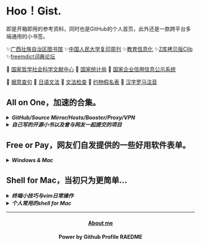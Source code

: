# Hoo！Gist.

即是开箱即用的参考资料，同时也是GitHub的个人首页，此外还是一款跨平台多端通用的小书签。

✨<a href="http://www.gxlib.org.cn">广西壮族自治区图书馆</a>  ✨<a href="http://rdbk1.ynlib.cn:6251">中国人民大学复印周刊</a> ✨<a href="https://www.jyxxh.cn">教育信息化</a>
✨<a href="https://clibrary.top">Z库拷贝版Clib</a> ✨<a href="https://forum.freemdict.com">freemdict词典论坛</a> 

🔖 <a href="https://www.ncpssd.org">国家哲学社会科学文献中心</a> 🔖 <a href="https://data.stats.gov.cn/easyquery.htm?cn=C01">国家统计局</a> 🔖 <a href="https://www.gsxt.gov.cn/index.html">国家企业信用信息公示系统</a> 

🔎 <a href="https://wantquotes.net">据意查句</a>  🔎 <a href="https://res.wokanxing.info/jpgramma/index.html">日语文法</a>  🔎 <a href="https://so-zou.jp/web-app/text/proofreading/#word0">文法检查</a> 🔎 <a href="https://kousei.club/校正・校閲で使う記号・符号［基本的な約物の意/#:~:text=約物一覧［基本的な記号・符号の意味と使い方］%201%201%EF%BC%8Eくぎり符%20文章・語句の区切りを明らかにするもの%E3%80%82%20ex%EF%BC%8E句読点・コンマ・ピリオドなど%202%202%EF%BC%8Eくくり符%20文章・語句の前後をくくるもの%E3%80%82,感嘆符・疑問符など%20記号と符号の違い%20「記号」は広く、言語・文字・各種のしるし・身振りなどを含む%E3%80%82%20「文」は漢字であると同時に、地図では学校を示す記号である%E3%80%82%20「符号」は、文字を除き、図形・音声・光・電波などのしるしについて使うことが多い%E3%80%82%20記号と符号の相違にはあいまいな面もある%E3%80%82%20目印として付けた〇は符号だが、地図上の〇は記号である%E3%80%82%20">约物假名表</a> 🔎 <a href="http://www.kawa.net/works/ajax/romanize/japanese.html">汉字罗马注音</a>



## All on One，加速的合集。

<details><summary><i><b>GitHub/Source Mirror/Hosts/Booster/Proxy/VPN</b></i></summary>

* [DownGit，Github库文件下载](https://minhaskamal.github.io/DownGit/#/home)
* [ghproxy GitHub软件下载](https://ghproxy.com)
* [Thanks-Mirror，各类包镜像源加速](https://github.com/eryajf/Thanks-Mirror)
* [ineo6/hosts，GitHub相关访问加速](https://github.com/ineo6/hosts)
* [dnscrypt-proxy，预防DNS污染与解毒](https://github.com/DNSCrypt/dnscrypt-proxy)
* [ineo6/hosts，GitHub相关访问加速](https://github.com/ineo6/hosts)
* [Watt Toolkit，Steam等游戏平台访问加速](https://steampp.net)
* [glados，访问不可达的404搜索等](https://github.com/glados-network/)
* [protonvpn，VPN和代理还是有些差别的](https://protonvpn.com)

</details>

<details><summary><i><b>自己写的开源小书以及曾与网友一起提交的项目</b></i></summary>

* [fq-book，原《这本书能让你连接互联网》](https://github.com/hoochanlon/fq-book)
* [w3-goto-world，网页知识收纳库](https://github.com/hoochanlon/w3-goto-world)
* [the0demiurge/ShadowSocksShare，自行搬砖折腾](https://github.com/the0demiurge/ShadowSocksShare)

</details>

## Free or Pay，网友们自发提供的一些好用软件表单。

<details><summary><i><b>Windows & Mac</b></i></summary>

PR过的两个项目

* [Awesome-Windows/Awesome](https://github.com/Awesome-Windows/Awesome)
* [jnv/lists](https://github.com/jnv/lists)

个人感觉不如Awesome-Windows，因为Mac版太多恰烂钱的了

* [awesome-mac](https://github.com/jaywcjlove/awesome-mac)

校园组织、国有及大型企业也都会正版的批量授权。软件正版化一般仅内部使用。

</details>


## Shell for Mac，当初只为更简单...

<details><summary><i><b>终端小技巧与vim日常操作</b></i></summary>

#### 技巧

1. 在终端“窗口”选项，选择拼贴为窗口组，类似浏览器的新标签页。
2. 终端app：[warp](https://www.warp.dev)、[tabby](https://tabby.sh)。
3. sudo -S`之后的`sudo`不再输密码，终端挂载不休眠`caffeinate`
4. 将gitHub.com换成github.dev，关闭窗口也不怕文本丢失，vscode提交就行。
5. 完全是终端界面才用vim，平时将code作为默认编辑实际上够了。

#### vim日常操作

```
* 模糊搜索、搜索、跳行
* 复制、粘贴
* 定位删除、修改固定单词。
* 剪切
* 定位关标到某个位置
```
</details>

<details><summary><i><b>个人常用的shell for Mac </b></i></summary>

### bash & zsh

#### 查看系统信息

```
brew install neofetch && neofetch
```
#### 原生查看系统信息并简化

* 将指令参数等重命名为`systeminfo`，简化命令字母单词
* `>>` 并写配置文件` ~/.zshrc`永久保存

```
echo "alias systeminfo='system_profiler SPSoftwareDataType SPHardwareDataType'" >> ~/.zshrc
```

#### 对查看IP地址命令进行简化，`ip`

内网

```
echo "alias ip=ipconfig getifaddr en0" >> ~/.zshrc
```

外网

```
curl cip.cc
```

参考：https://www.yundongfang.com/Yun124125.html


#### 查看磁盘空间

```
brew install duf && duf --all
```

#### 查看隐藏文件

```
ls -al
```


#### 简化解除软件门禁指令

保存别名到存档配置文件，已软件签名为例

* ls >> test.txt 定向输入到文件，echo 输入可自动换行
* 配置存档 for Mac，新版为`~/.zshrc`
* 参考：https://blog.csdn.net/weixin_26737625/article/details/108259518

```
echo "alias sign='sudo xattr -d com.apple.quarantine'" >> ~/.zshrc
```

### [Nigate Free-NTFS-for-Mac](https://github.com/hoochanlon/Free-NTFS-for-Mac)

#### Homebrew(Mac、Linux)

```
 /bin/bash -c "$(curl -fsSL https://gitee.com/ineo6/homebrew-install/raw/master/install.sh)"
```

#### 下载文件内容写入到某个位置

参考：https://baijiahao.baidu.com/s?id=1714333474878440110

```
curl https://fastly.jsdelivr.net/gh/hoochanlon/Free-NTFS-for-Mac/nigate.sh > ~/Public/nigate.sh
```
#### 在线执行脚本

* `/bin/bash -c`使用bash执行
* `-fsSL`
  * -f(--fail) — 表示在服务器错误时，阻止一个返回的表示错误原因的 HTML 页面
  * -L(--location) — 参数会让 HTTP 请求跟随服务器的重定向。
  * -S(--show-error) — 指定只输出错误信息，通常与 -s 一起使用。
  * -s(--silent) — 不显示错误和进度信息。
* 参考：https://blog.csdn.net/weixin_46267040/article/details/125370144

```
/bin/bash -c "$(curl -fsSL https://cdn.statically.io/gh/hoochanlon/Free-NTFS-for-Mac/main/nigate.sh)"
```


#### 指令别名与文件软链接

说人话就是把长的命令变成几个字母的单词（别名），文件建立个快捷方式（软链接）

* 文件类型需要用到软链接，不能用别名，别名只适用于命令
* 别名只能生效于本机已存在的文件，curl 那么就用不了了
* macOS创建软链接： https://blog.csdn.net/guokaigdg/article/details/89457317

```
sudo /usr/local/bin ln -s  \
~/Public/nigate.sh nigate.shortcut \
&& echo "alias nigate='bash nigate.shortcut'" >> ~/.zshrc
```


### [GitLab图床搭建](https://gitlab.com/hoochanlon/img-start-2023)

#### 生成 ssh key 并复制密钥内容

```
ssh-keygen -t rsa -b 4096 -C \
"youmail@outlook.com" \
&&  pbcopy <  ~/.ssh/id_rsa.pub

```

#### 测试链接

```
ssh -T git@gitlab.com
```

</details>

<!--
![ ](https://raw.githubusercontent.com/hoochanlon/hoochanlon/master/assets/github-contribution-grid-snake.svg)
-->

<div align="center">

---

#### <a href="https://hoochanlon.github.io/hoochanlon">About me</a>
#### Power by Github Profile RAEDME 

</div>

